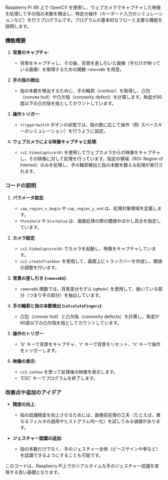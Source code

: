 Raspberry Pi 4B 上で OpenCV を使用し、ウェブカメラでキャプチャした映像を処理して手の指の本数を検出し、特定の操作（キーボード入力のシミュレーションなど）を行うプログラムです。プログラムの基本的なフローと主要な機能を説明します。

### 機能概要

1. **背景のキャプチャ**: 
   - 背景をキャプチャし、その後、背景を差し引いた画像（手だけが映っている画像）を取得するための関数 `removeBG` を用意。
   
2. **手の指の検出**:
   - 指の本数を検出するために、手の輪郭（contour）を取得し、凸包（convex hull）や凸欠陥（convexity defect）を計算します。角度が90度以下の凸欠陥を指としてカウントしています。

3. **操作トリガー**:
   - `triggerSwitch` がオンの状態では、指の数に応じて操作（例: スペースキーのシミュレーション）を行うように設定。

4. **ウェブカメラによる映像キャプチャと処理**:
   - `cv2.VideoCapture(0)` を使用してウェブカメラからの映像をキャプチャし、その映像に対して処理を行っています。指定の領域（ROI: Region of Interest）のみを処理し、手の輪郭検出と指の本数を数える処理が実行されます。

### コードの説明

1. **パラメータ設定**:
   - `cap_region_x_begin` や `cap_region_y_end` は、処理対象領域を定義します。
   - `threshold` や `blurValue` は、画像処理の際の閾値やぼかし具合を指定しています。
   
2. **カメラ設定**:
   - `cv2.VideoCapture(0)` でカメラを起動し、映像をキャプチャしています。
   - `cv2.createTrackbar` を使用して、画面上にトラックバーを作成し、閾値の調整を行います。

3. **背景の差し引き (`removeBG`)**:
   - `removeBG` 関数では、背景差分モデル `bgModel` を使用して、動いている部分（つまり手の部分）を抽出しています。

4. **手の輪郭と指の本数検出 (`calculateFingers`)**:
   - 凸包（convex hull）と凸欠陥（convexity defects）を計算し、角度が90度以下の凸欠陥を指としてカウントしています。
   
5. **操作のトリガー**:
   - 'b' キーで背景をキャプチャ、'r' キーで背景をリセット、'n' キーで操作をトリガーします。
   
6. **映像の表示**:
   - `cv2.imshow` を使って処理後の映像を表示します。
   - 'ESC' キーでプログラムを終了します。

### 改善点や追加のアイデア

- **精度の向上**:
  - 指の認識精度を向上させるためには、画像前処理の工夫（たとえば、異なるフィルタの適用やヒストグラム均一化）を試してみる価値があります。

- **ジェスチャー認識の追加**:
  - 指の本数だけでなく、手のジェスチャー全体（ピースサインや拳など）を認識できるようにすることも可能です。

このコードは、Raspberry Pi上でのリアルタイムな手のジェスチャー認識を実現する良い基礎となります。
